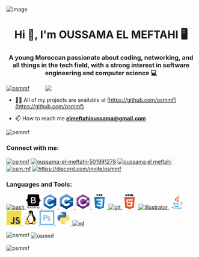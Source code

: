 ![image](https://github.com/osmmf/osmmf/assets/133261182/9a97fc8c-a27a-4d07-acf0-a690b6596cba)

<h1 align="center">Hi 👋, I'm OUSSAMA EL MEFTAHI 🖥️</h1>
<h3 align="center">A young Moroccan passionate about coding, networking, and all things in the tech field, with a strong interest in software engineering and computer science 💻</h3>

<img align="right" width="400" src="https://github.com/osmmf/osmmf/assets/133261182/890e53bd-47ea-4a6c-9b33-7517da5a2a5a">

<p align="left"> <a href="https://twitter.com/osmmf" target="blank"><img src="https://img.shields.io/twitter/follow/osmmf?logo=twitter&style=for-the-badge" alt="osmmf" /></a> </p>

- 👨‍💻 All of my projects are available at [https://github.com/osmmf](https://github.com/osmmf)

- 📫 How to reach me **elmeftahioussama@gmail.com**

<p align="left"> <img src="https://komarev.com/ghpvc/?username=osmmf&label=Profile%20views&color=0e75b6&style=flat" alt="osmmf" /> </p>


<h3 align="left">Connect with me:</h3>
<p align="left">
<a href="https://twitter.com/osmmf" target="blank"><img align="center" src="https://raw.githubusercontent.com/rahuldkjain/github-profile-readme-generator/master/src/images/icons/Social/twitter.svg" alt="osmmf" height="30" width="40" /></a>
<a href="https://linkedin.com/in/oussama-el-meftahi-501991278" target="blank"><img align="center" src="https://raw.githubusercontent.com/rahuldkjain/github-profile-readme-generator/master/src/images/icons/Social/linked-in-alt.svg" alt="oussama-el-meftahi-501991278" height="30" width="40" /></a>
<a href="https://fb.com/oussama el meftahi" target="blank"><img align="center" src="https://raw.githubusercontent.com/rahuldkjain/github-profile-readme-generator/master/src/images/icons/Social/facebook.svg" alt="oussama el meftahi" height="30" width="40" /></a>
<a href="https://instagram.com/osm.mf" target="blank"><img align="center" src="https://raw.githubusercontent.com/rahuldkjain/github-profile-readme-generator/master/src/images/icons/Social/instagram.svg" alt="osm.mf" height="30" width="40" /></a>
<a href="https://discord.gg/https://discord.com/invite/osmmf" target="blank"><img align="center" src="https://raw.githubusercontent.com/rahuldkjain/github-profile-readme-generator/master/src/images/icons/Social/discord.svg" alt="https://discord.com/invite/osmmf" height="30" width="40" /></a>
</p>

<h3 align="left">Languages and Tools:</h3>
<p align="left"> <a href="https://www.gnu.org/software/bash/" target="_blank" rel="noreferrer"> <img src="https://www.vectorlogo.zone/logos/gnu_bash/gnu_bash-icon.svg" alt="bash" width="40" height="40"/> </a> <a href="https://getbootstrap.com" target="_blank" rel="noreferrer"> <img src="https://raw.githubusercontent.com/devicons/devicon/master/icons/bootstrap/bootstrap-plain-wordmark.svg" alt="bootstrap" width="40" height="40"/> </a> <a href="https://www.cprogramming.com/" target="_blank" rel="noreferrer"> <img src="https://raw.githubusercontent.com/devicons/devicon/master/icons/c/c-original.svg" alt="c" width="40" height="40"/> </a> <a href="https://www.w3schools.com/cpp/" target="_blank" rel="noreferrer"> <img src="https://raw.githubusercontent.com/devicons/devicon/master/icons/cplusplus/cplusplus-original.svg" alt="cplusplus" width="40" height="40"/> </a> <a href="https://www.w3schools.com/cs/" target="_blank" rel="noreferrer"> <img src="https://raw.githubusercontent.com/devicons/devicon/master/icons/csharp/csharp-original.svg" alt="csharp" width="40" height="40"/> </a> <a href="https://www.w3schools.com/css/" target="_blank" rel="noreferrer"> <img src="https://raw.githubusercontent.com/devicons/devicon/master/icons/css3/css3-original-wordmark.svg" alt="css3" width="40" height="40"/> </a> <a href="https://git-scm.com/" target="_blank" rel="noreferrer"> <img src="https://www.vectorlogo.zone/logos/git-scm/git-scm-icon.svg" alt="git" width="40" height="40"/> </a> <a href="https://www.w3.org/html/" target="_blank" rel="noreferrer"> <img src="https://raw.githubusercontent.com/devicons/devicon/master/icons/html5/html5-original-wordmark.svg" alt="html5" width="40" height="40"/> </a> <a href="https://www.adobe.com/in/products/illustrator.html" target="_blank" rel="noreferrer"> <img src="https://www.vectorlogo.zone/logos/adobe_illustrator/adobe_illustrator-icon.svg" alt="illustrator" width="40" height="40"/> </a> <a href="https://www.java.com" target="_blank" rel="noreferrer"> <img src="https://raw.githubusercontent.com/devicons/devicon/master/icons/java/java-original.svg" alt="java" width="40" height="40"/> </a> <a href="https://developer.mozilla.org/en-US/docs/Web/JavaScript" target="_blank" rel="noreferrer"> <img src="https://raw.githubusercontent.com/devicons/devicon/master/icons/javascript/javascript-original.svg" alt="javascript" width="40" height="40"/> </a> <a href="https://www.linux.org/" target="_blank" rel="noreferrer"> <img src="https://raw.githubusercontent.com/devicons/devicon/master/icons/linux/linux-original.svg" alt="linux" width="40" height="40"/> </a> <a href="https://www.photoshop.com/en" target="_blank" rel="noreferrer"> <img src="https://raw.githubusercontent.com/devicons/devicon/master/icons/photoshop/photoshop-line.svg" alt="photoshop" width="40" height="40"/> </a> <a href="https://www.python.org" target="_blank" rel="noreferrer"> <img src="https://raw.githubusercontent.com/devicons/devicon/master/icons/python/python-original.svg" alt="python" width="40" height="40"/> </a> <a href="https://www.adobe.com/products/xd.html" target="_blank" rel="noreferrer"> <img src="https://cdn.worldvectorlogo.com/logos/adobe-xd.svg" alt="xd" width="40" height="40"/> </a> </p>

<p><img align="left" src="https://github-readme-stats.vercel.app/api/top-langs?username=osmmf&show_icons=true&locale=en&layout=compact" alt="osmmf" /></p>

<p>&nbsp;<img align="center" src="https://github-readme-stats.vercel.app/api?username=osmmf&show_icons=true&locale=en" alt="osmmf" /></p>

<p><img align="center" src="https://github-readme-streak-stats.herokuapp.com/?user=osmmf&" alt="osmmf" /></p>

